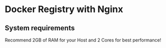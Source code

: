 Docker Registry with Nginx
==========================

## System requirements
Recommend 2GB of RAM for your Host and 2 Cores for best performance!
